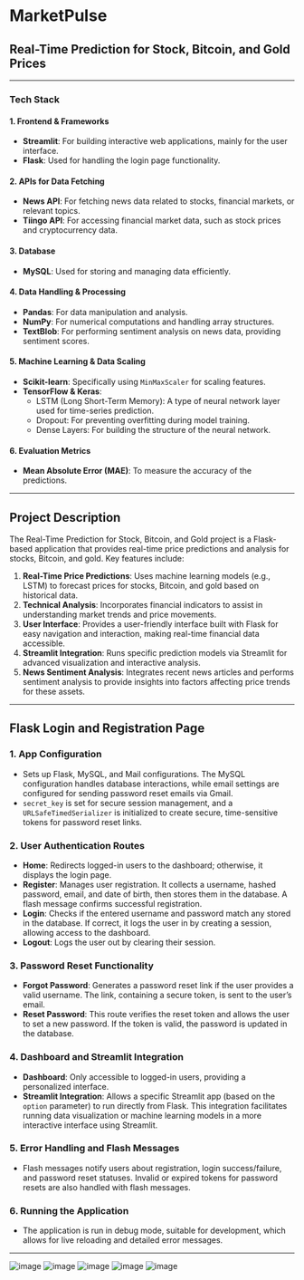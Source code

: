 # MarketPulse

## Real-Time Prediction for Stock, Bitcoin, and Gold Prices

---

### Tech Stack

#### 1. Frontend & Frameworks
- **Streamlit**: For building interactive web applications, mainly for the user interface.
- **Flask**: Used for handling the login page functionality.

#### 2. APIs for Data Fetching
- **News API**: For fetching news data related to stocks, financial markets, or relevant topics.
- **Tiingo API**: For accessing financial market data, such as stock prices and cryptocurrency data.

#### 3. Database
- **MySQL**: Used for storing and managing data efficiently.

#### 4. Data Handling & Processing
- **Pandas**: For data manipulation and analysis.
- **NumPy**: For numerical computations and handling array structures.
- **TextBlob**: For performing sentiment analysis on news data, providing sentiment scores.

#### 5. Machine Learning & Data Scaling
- **Scikit-learn**: Specifically using `MinMaxScaler` for scaling features.
- **TensorFlow & Keras**:
  - LSTM (Long Short-Term Memory): A type of neural network layer used for time-series prediction.
  - Dropout: For preventing overfitting during model training.
  - Dense Layers: For building the structure of the neural network.

#### 6. Evaluation Metrics
- **Mean Absolute Error (MAE)**: To measure the accuracy of the predictions.

---

## Project Description

The Real-Time Prediction for Stock, Bitcoin, and Gold project is a Flask-based application that provides real-time price predictions and analysis for stocks, Bitcoin, and gold. Key features include:

1. **Real-Time Price Predictions**: Uses machine learning models (e.g., LSTM) to forecast prices for stocks, Bitcoin, and gold based on historical data.
2. **Technical Analysis**: Incorporates financial indicators to assist in understanding market trends and price movements.
3. **User Interface**: Provides a user-friendly interface built with Flask for easy navigation and interaction, making real-time financial data accessible.
4. **Streamlit Integration**: Runs specific prediction models via Streamlit for advanced visualization and interactive analysis.
5. **News Sentiment Analysis**: Integrates recent news articles and performs sentiment analysis to provide insights into factors affecting price trends for these assets.

---

## Flask Login and Registration Page

### 1. App Configuration
- Sets up Flask, MySQL, and Mail configurations. The MySQL configuration handles database interactions, while email settings are configured for sending password reset emails via Gmail.
- `secret_key` is set for secure session management, and a `URLSafeTimedSerializer` is initialized to create secure, time-sensitive tokens for password reset links.

### 2. User Authentication Routes
- **Home**: Redirects logged-in users to the dashboard; otherwise, it displays the login page.
- **Register**: Manages user registration. It collects a username, hashed password, email, and date of birth, then stores them in the database. A flash message confirms successful registration.
- **Login**: Checks if the entered username and password match any stored in the database. If correct, it logs the user in by creating a session, allowing access to the dashboard.
- **Logout**: Logs the user out by clearing their session.

### 3. Password Reset Functionality
- **Forgot Password**: Generates a password reset link if the user provides a valid username. The link, containing a secure token, is sent to the user’s email.
- **Reset Password**: This route verifies the reset token and allows the user to set a new password. If the token is valid, the password is updated in the database.

### 4. Dashboard and Streamlit Integration
- **Dashboard**: Only accessible to logged-in users, providing a personalized interface.
- **Streamlit Integration**: Allows a specific Streamlit app (based on the `option` parameter) to run directly from Flask. This integration facilitates running data visualization or machine learning models in a more interactive interface using Streamlit.

### 5. Error Handling and Flash Messages
- Flash messages notify users about registration, login success/failure, and password reset statuses. Invalid or expired tokens for password resets are also handled with flash messages.

### 6. Running the Application
- The application is run in debug mode, suitable for development, which allows for live reloading and detailed error messages.

---


![image](https://github.com/user-attachments/assets/9631e14c-818c-4530-b05b-d6853c9da9bb)
![image](https://github.com/user-attachments/assets/0d7f7542-a478-40f2-b6fb-3b92b767eb02)
![image](https://github.com/user-attachments/assets/1c1b4705-5a4c-4129-a225-c1f35d6da337)
![image](https://github.com/user-attachments/assets/d6f1d328-5f36-4ba2-9ac5-21d57a63fd0b)
![image](https://github.com/user-attachments/assets/8e53b3b4-3d5a-445b-8b2e-17a3f1bad832)





